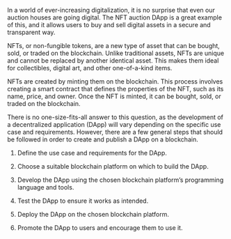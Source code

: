 In a world of ever-increasing digitalization, it is no surprise that even our auction houses are going digital. The NFT auction DApp is a great example of this, and it allows users to buy and sell digital assets in a secure and transparent way.

NFTs, or non-fungible tokens, are a new type of asset that can be bought, sold, or traded on the blockchain. Unlike traditional assets, NFTs are unique and cannot be replaced by another identical asset. This makes them ideal for collectibles, digital art, and other one-of-a-kind items.

NFTs are created by minting them on the blockchain. This process involves creating a smart contract that defines the properties of the NFT, such as its name, price, and owner. Once the NFT is minted, it can be bought, sold, or traded on the blockchain.

There is no one-size-fits-all answer to this question, as the development of a decentralized application (DApp) will vary depending on the specific use case and requirements. However, there are a few general steps that should be followed in order to create and publish a DApp on a blockchain.

1. Define the use case and requirements for the DApp.

2. Choose a suitable blockchain platform on which to build the DApp.

3. Develop the DApp using the chosen blockchain platform’s programming language and tools.

4. Test the DApp to ensure it works as intended.

5. Deploy the DApp on the chosen blockchain platform.

6. Promote the DApp to users and encourage them to use it.